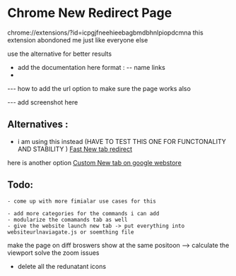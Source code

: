 # Chrome New Redirect  Page 
chrome://extensions/?id=icpgjfneehieebagbmdbhnlpiopdcmna
 this extension abondoned me  just like everyone else

 use the alternative for better results 
  - add the documentation here 
format : 
-- name 
[]()  links 
-
--- how to add the url option to make sure the page works also 

--- add screenshot here 

## Alternatives : 
- i am using this instead  (HAVE TO TEST THIS ONE FOR FUNCTONALITY AND STABILITY )
[Fast New tab redirect](https://chromewebstore.google.com/detail/ohnfdmfkceojnmepofncbddpdicdjcoi)


here is another  option 
[Custom New tab on google webstore](https://chromewebstore.google.com/detail/custom-new-tab/lfjnnkckddkopjfgmbcpdiolnmfobflj)


## Todo: 
    - come up with more fimialar use cases for this 

    - add more categories for the commands i can add 
    - modularize the comamands tab as well 
    - give the website launch new tab -> put everything into websiteurlnaviagate.js or soemthing file

make the page on diff broswers show at the same positoon --> calculate the viewport 
solve the zoom issues 



- delete  all the redunatant icons